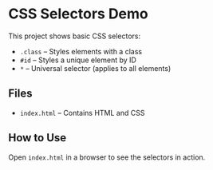 # CSS Selectors Demo

This project shows basic CSS selectors:

- `.class` – Styles elements with a class  
- `#id` – Styles a unique element by ID  
- `*` – Universal selector (applies to all elements)

## Files

- `index.html` – Contains HTML and CSS

## How to Use

Open `index.html` in a browser to see the selectors in action.
